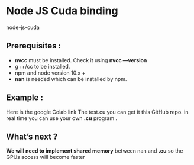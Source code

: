 # Node JS Cuda binding
node-js-cuda

## Prerequisites :

* **nvcc** must be installed. Check it using **nvcc —version**
*  g++/cc to be installed.
*  npm and node version 10.x +
* **nan** is needed which can be installed by npm.

## Example  :
Here is the google Colab link 
The test.cu you can get it this GitHub repo. in real time you can use your own **.cu** program .


## What’s next ?
**We will need to implement shared memory** between nan and **.cu** so the GPUs access will become faster 
